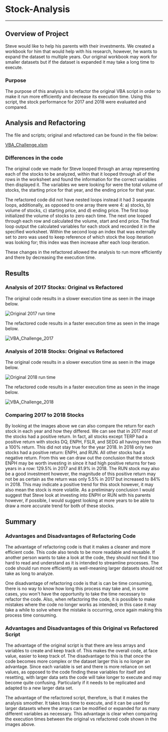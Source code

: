 # Stock-Analysis
---
## Overview of Project
Steve would like to help his parents with their investments. We created a workbook for him that would help with his research, however, he wants to expand the dataset to multiple years. Our original workbook may work for smaller datasets but if the dataset is expanded it may take a long time to execute. 
### Purpose
The purpose of this analysis is to refactor the original VBA script in order to make it run more efficiently and decrease its execution time. Using this script, the stock performance for 2017 and 2018 were evaluated and compared.

## Analysis and Refactoring

The file and scripts; original and refactored can be found in the file below:

[VBA_Challenge.xlsm](ClaudAMC/Stock-Analysis/VBA_Challenge.xlsm)

### Differences in the code

The  original code we made for Steve looped through an array representing each of the stocks to be analyzed, within that it looped through all of the rows in the worksheet and found the information for the correct variables then displayed it. The variables we were looking for were the total volume of stocks, the starting price for that year, and the ending price for that year.

The refactored code did not have nested loops instead it had 3 separate loops, additionally, as opposed to one array there were 4: a) stocks, b) volume of stocks, c) starting price, and d) ending price. The first loop initialized the volume of stocks to zero each time. The next one looped through each row and calculated the volume, start and end price. The final loop output the calculated variables for each stock and recorded it in the specified worksheet. Within the second loop an index that was externally set to zero was used to keep reference of which stock the loop iteration was looking for; this index was then increase after each loop iteration.

These changes in the refactored allowed the analysis to run more efficiently and there by decreasing the execution time.

## Results

### Analysis of 2017 Stocks: Original vs Refactored

The original code results in a slower execution time as seen in the image below.

![Original 2017 run time](https://user-images.githubusercontent.com/103139895/169166551-b8626045-9956-4e73-b086-13c1c1c6a273.png)

The refactored code results in a faster execution time as seen in the image below.

![VBA_Challenge_2017](https://user-images.githubusercontent.com/103139895/169166375-4c8a2b78-1c33-47ce-9242-e1c7ec1e1f0d.png)

### Analysis of 2018 Stocks: Original vs Refactored

The original code results in a slower execution time as seen in the image below.

![Original 2018 run time](https://user-images.githubusercontent.com/103139895/169167693-ad449794-b92a-4217-93e4-a71067405c42.png)

The refactored code results in a faster execution time as seen in the image below.

![VBA_Challenge_2018](https://user-images.githubusercontent.com/103139895/169167707-73a58fd9-e3a6-4a3a-8b9c-171cb3ea2261.png)

### Comparing 2017 to 2018 Stocks

By looking at the images above we can also compare the return for each stock in each year and how they differed. We can see that in 2017 most of the stocks had a positive return. In fact, all stocks except TERP had a positive return with stocks DQ, ENPH, FSLR, and SEDG all having more than a 100% return. This did not stay true for the year 2018. In 2018 only two stocks had a positive return: ENPH, and RUN. All other stocks had a negative return. From this we can draw out the conclusion that the stock ENPH may be worth investing in since it had high positive returns for two years in a row: 129.5% in 2017 and 81.9% in 2018. The RUN stock may also be a good investment however, the magnitude of this positive return may not be as certain as the return was only 5.5% in 2017 but increased to 84% in 2018. This may indicate a positive trend for this stock however, it may also mean the stock is more volatile. As a preliminary conclusion I would  suggest that Steve look at investing into ENPH or RUN with his parents however, if possible, I would suggest looking at more years to be able to draw a more accurate trend for both of these stocks.

## Summary

### Advantages and Disadvantages of Refactoring Code

The advantage of refactoring code is that it makes a cleaner and more efficient code. This code also tends to be more readable and reusable. If another person wants to take a look at the code, they should not find it too hard to read and understand as it is intended to streamline processes. The code should run more efficiently as well-meaning larger datasets should not take as long to analyze.

One disadvantage of refactoring code is that is can be time consuming, there is no way to know how long this process may take and, in some cases, you won't have the opportunity to take the time necessary to refactor the code. Also, when refactoring the code, it is possible to make mistakes where the code no longer works as intended; in this case it may take a while to solve where the mistake is occurring, once again making this process time consuming.

### Advantages and Disadvantages of this Original vs Refactored Script

The advantage of the original script is that there are less arrays and variables to create and keep track of. This makes the overall code, at face value, easier to keep track of. The disadvantage to this is that once the code becomes more complex or the dataset larger this is no longer an advantage. Since each variable is set and there is more reliance on set values, as opposed to the code finding these variables for itself and resetting, with larger data sets the code will take longer to execute and may become quite confusing. Particularly if it needs to be replicated and adapted to a new larger data set.

The advantage of the refactored script, therefore, is that it makes the analysis smoother. It takes less time to execute, and it can be used for larger datasets where the arrays can be modified or expanded for as many different variables as necessary. This advantage is clear when comparing the execution times between the original vs refactored code shown in the images above.
